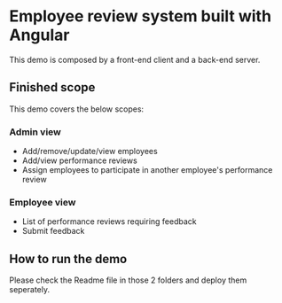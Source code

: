 # Employee review system built with Angular
This demo is composed by a front-end client and a back-end server.

## Finished scope
This demo covers the below scopes:

### Admin view
* Add/remove/update/view employees
* Add/view performance reviews
* Assign employees to participate in another employee's performance review

### Employee view
* List of performance reviews requiring feedback
* Submit feedback

## How to run the demo
Please check the Readme file in those 2 folders and deploy them seperately.
